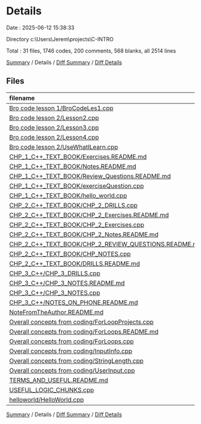 # Details

Date : 2025-06-12 15:38:33

Directory c:\\Users\\Jerem\\projects\\C-INTRO

Total : 31 files,  1746 codes, 200 comments, 568 blanks, all 2514 lines

[Summary](results.md) / Details / [Diff Summary](diff.md) / [Diff Details](diff-details.md)

## Files
| filename | language | code | comment | blank | total |
| :--- | :--- | ---: | ---: | ---: | ---: |
| [Bro code lesson 1/BroCodeLes1.cpp](/Bro%20code%20lesson%201/BroCodeLes1.cpp) | C++ | 32 | 5 | 11 | 48 |
| [Bro code lesson 2/Lesson2.cpp](/Bro%20code%20lesson%202/Lesson2.cpp) | C++ | 13 | 7 | 6 | 26 |
| [Bro code lesson 2/Lesson3.cpp](/Bro%20code%20lesson%202/Lesson3.cpp) | C++ | 15 | 8 | 7 | 30 |
| [Bro code lesson 2/Lesson4.cpp](/Bro%20code%20lesson%202/Lesson4.cpp) | C++ | 11 | 6 | 3 | 20 |
| [Bro code lesson 2/UseWhatILearn.cpp](/Bro%20code%20lesson%202/UseWhatILearn.cpp) | C++ | 52 | 6 | 18 | 76 |
| [CHP\_1\_C++\_TEXT\_BOOK/Exercises.README.md](/CHP_1_C++_TEXT_BOOK/Exercises.README.md) | Markdown | 74 | 0 | 13 | 87 |
| [CHP\_1\_C++\_TEXT\_BOOK/Notes.README.md](/CHP_1_C++_TEXT_BOOK/Notes.README.md) | Markdown | 40 | 0 | 29 | 69 |
| [CHP\_1\_C++\_TEXT\_BOOK/Review\_Questions.README.md](/CHP_1_C++_TEXT_BOOK/Review_Questions.README.md) | Markdown | 51 | 0 | 21 | 72 |
| [CHP\_1\_C++\_TEXT\_BOOK/exerciseQuestion.cpp](/CHP_1_C++_TEXT_BOOK/exerciseQuestion.cpp) | C++ | 34 | 2 | 6 | 42 |
| [CHP\_1\_C++\_TEXT\_BOOK/hello\_world.cpp](/CHP_1_C++_TEXT_BOOK/hello_world.cpp) | C++ | 5 | 0 | 2 | 7 |
| [CHP\_2\_C++\_TEXT\_BOOK/CHP\_2\_DRILLS.cpp](/CHP_2_C++_TEXT_BOOK/CHP_2_DRILLS.cpp) | C++ | 38 | 2 | 12 | 52 |
| [CHP\_2\_C++\_TEXT\_BOOK/CHP\_2\_Exercises.README.md](/CHP_2_C++_TEXT_BOOK/CHP_2_Exercises.README.md) | Markdown | 109 | 0 | 50 | 159 |
| [CHP\_2\_C++\_TEXT\_BOOK/CHP\_2\_Exercises.cpp](/CHP_2_C++_TEXT_BOOK/CHP_2_Exercises.cpp) | C++ | 292 | 32 | 34 | 358 |
| [CHP\_2\_C++\_TEXT\_BOOK/CHP\_2\_Notes.README.md](/CHP_2_C++_TEXT_BOOK/CHP_2_Notes.README.md) | Markdown | 77 | 0 | 38 | 115 |
| [CHP\_2\_C++\_TEXT\_BOOK/CHP\_2\_REVIEW\_QUESTIONS.README.md](/CHP_2_C++_TEXT_BOOK/CHP_2_REVIEW_QUESTIONS.README.md) | Markdown | 146 | 0 | 85 | 231 |
| [CHP\_2\_C++\_TEXT\_BOOK/CHP\_NOTES.cpp](/CHP_2_C++_TEXT_BOOK/CHP_NOTES.cpp) | C++ | 75 | 16 | 16 | 107 |
| [CHP\_2\_C++\_TEXT\_BOOK/DRILLS.README.md](/CHP_2_C++_TEXT_BOOK/DRILLS.README.md) | Markdown | 17 | 0 | 3 | 20 |
| [CHP\_3\_C++/CHP\_3\_DRILLS.cpp](/CHP_3_C++/CHP_3_DRILLS.cpp) | C++ | 5 | 6 | 2 | 13 |
| [CHP\_3\_C++/CHP\_3\_NOTES.README.md](/CHP_3_C++/CHP_3_NOTES.README.md) | Markdown | 133 | 0 | 31 | 164 |
| [CHP\_3\_C++/CHP\_3\_NOTES.cpp](/CHP_3_C++/CHP_3_NOTES.cpp) | C++ | 109 | 22 | 30 | 161 |
| [CHP\_3\_C++/NOTES\_ON\_PHONE.README.md](/CHP_3_C++/NOTES_ON_PHONE.README.md) | Markdown | 36 | 0 | 40 | 76 |
| [NoteFromTheAuthor.README.md](/NoteFromTheAuthor.README.md) | Markdown | 19 | 0 | 5 | 24 |
| [Overall concepts from coding/ForLoopProjects.cpp](/Overall%20concepts%20from%20coding/ForLoopProjects.cpp) | C++ | 45 | 51 | 18 | 114 |
| [Overall concepts from coding/ForLoops.README.md](/Overall%20concepts%20from%20coding/ForLoops.README.md) | Markdown | 45 | 0 | 20 | 65 |
| [Overall concepts from coding/ForLoops.cpp](/Overall%20concepts%20from%20coding/ForLoops.cpp) | C++ | 178 | 22 | 31 | 231 |
| [Overall concepts from coding/InputInfo.cpp](/Overall%20concepts%20from%20coding/InputInfo.cpp) | C++ | 17 | 0 | 6 | 23 |
| [Overall concepts from coding/StringLength.cpp](/Overall%20concepts%20from%20coding/StringLength.cpp) | C++ | 39 | 13 | 18 | 70 |
| [Overall concepts from coding/UserInput.cpp](/Overall%20concepts%20from%20coding/UserInput.cpp) | C++ | 7 | 0 | 5 | 12 |
| [TERMS\_AND\_USEFUL.README.md](/TERMS_AND_USEFUL.README.md) | Markdown | 15 | 0 | 4 | 19 |
| [USEFUL\_LOGIC\_CHUNKS.cpp](/USEFUL_LOGIC_CHUNKS.cpp) | C++ | 7 | 2 | 2 | 11 |
| [helloworld/HelloWorld.cpp](/helloworld/HelloWorld.cpp) | C++ | 10 | 0 | 2 | 12 |

[Summary](results.md) / Details / [Diff Summary](diff.md) / [Diff Details](diff-details.md)